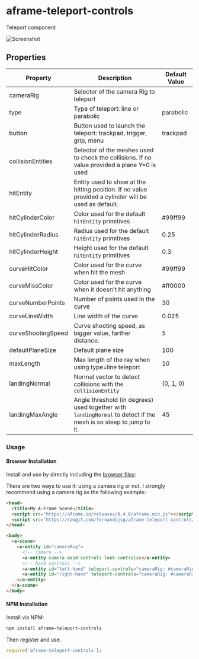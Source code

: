 # aframe-teleport-controls

Teleport component

![Screenshot](https://github.com/fernandojsg/aframe-teleport-controls/raw/master/teleport.png)

## Properties

| Property    | Description                     | Default Value    |
| --------    | -----------                     | -------------    |
| cameraRig       | Selector of the camera Rig to teleport         |    |
| type       | Type of teleport: line or parabolic         | parabolic   |
| button       | Button used to launch the teleport: trackpad, trigger, grip, menu         | trackpad   |
| collisionEntities | Selector of the meshes used to check the collisions. If no value provided a plane Y=0 is used |  |
| hitEntity | Entity used to show at the hitting position. If no value provided a cylinder will be used as default. |           |
| hitCylinderColor | Color used for the default `hitEntity` primitives | #99ff99          |
| hitCylinderRadius | Radius used for the default `hitEntity` primitives | 0.25          |
| hitCylinderHeight | Height used for the default `hitEntity` primitives | 0.3 |
| curveHitColor | Color used for the curve when hit the mesh | #99ff99          |
| curveMissColor | Color used for the curve when it doesn't hit anything | #ff0000          |
| curveNumberPoints | Number of points used in the curve | 30          |
| curveLineWidth | Line width of the curve | 0.025          |
| curveShootingSpeed | Curve shooting speed, as bigger value, farther distance. | 5          |
| defaultPlaneSize | Default plane size | 100 |
| maxLength | Max length of the ray when using type=line teleport | 10 |
| landingNormal | Normal vector to detect collisions with the `collisionEntity` | (0, 1, 0)          |
| landingMaxAngle | Angle threshold (in degrees) used together with `landingNormal` to detect if the mesh is so steep to jump to it. | 45          |

### Usage

#### Browser Installation

Install and use by directly including the [browser files](dist):

There are two ways to use it: using a camera rig or not. I strongly recommend using a camera rig as the following example:

```html
<head>
  <title>My A-Frame Scene</title>
  <script src="https://aframe.io/releases/0.4.0/aframe.min.js"></script>
  <script src="https://rawgit.com/fernandojsg/aframe-teleport-controls/master/dist/aframe-teleport-controls.min.js"></script>
</head>

<body>
  <a-scene>
    <a-entity id="cameraRig">
      <!-- camera -->
      <a-entity camera wasd-controls look-controls></a-entity>
      <!-- hand controls -->
      <a-entity id="left-hand" teleport-controls="cameraRig: #cameraRig"></a-entity>
      <a-entity id="right-hand" teleport-controls="cameraRig: #cameraRig"></a-entity>
    </a-entity>
  </a-scene>
</body>
```

#### NPM Installation

Install via NPM:

```bash
npm install aframe-teleport-controls
```

Then register and use.

```js
require('aframe-teleport-controls');
```
